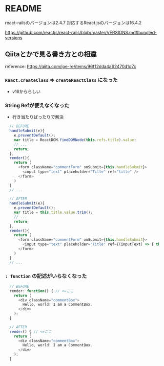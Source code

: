 # README

react-railsのバージョンは2.4.7
対応するReact.jsのバージョンは16.4.2

https://github.com/reactjs/react-rails/blob/master/VERSIONS.md#bundled-versions

## Qiitaとかで見る書き方との相違
reference: https://qiita.com/joe-re/items/96f12dda4a62470d1d7c
### `React.createClass` => `createReactClass` になった
- v16かららしい
### String Refが使えなくなった
- 行き当たりばったりで解決
```before.js
  // BEFORE
  handleSubmit(e){
    e.preventDefault();
    var title = ReactDOM.findDOMNode(this.refs.title).value;
    // ...
    return;
  },
  render(){
    return (
      <form className="commentForm" onSubmit={this.handleSubmit}>
        <input type="text" placeholder="Title" ref="title" />
      </form>
    )
  }
  // ...
```

```after.js
  // AFTER
  handleSubmit(e){
    e.preventDefault();
    var title = this.title.value.trim();
    // ...
    return;
  },
  render(){
    return (
      <form className="commentForm" onSubmit={this.handleSubmit}>
        <input type="text" placeholder="Title" ref={(inputText) => { this.title = inputText; }} />
      </form>
    )
  }
  // ...
```

### `: function` の記述がいらなくなった
```before.js
  // BEFORE
  render: function() { // <=ここ
    return (
      <div className="commentBox">
        Hello, world! I am a CommentBox.
      </div>
    );
  }
```

```after.js
  // AFTER
  render() { // <=ここ
    return (
      <div className="commentBox">
        Hello, world! I am a CommentBox.
      </div>
    );
  }
```
